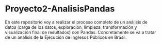 # Proyecto2-AnalisisPandas
En este repositorio voy a realizar el proceso completo de un análisis de datos (carga de los datos, exploración, limpieza, transformación y visualización final de resultados) con Pandas. Concretamente se va a tratar de un análisis de la Ejecución de Ingresos Públicos en Brasil.
